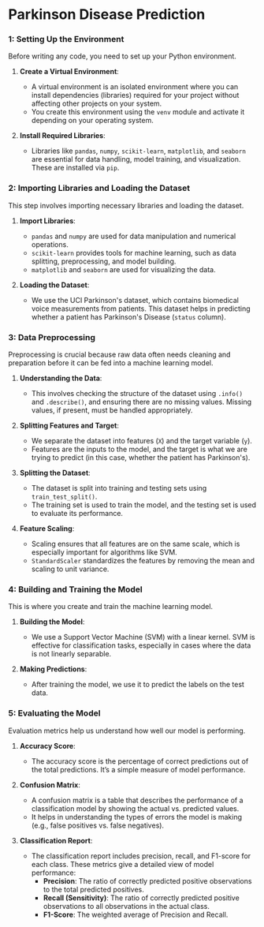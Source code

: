 # Parkinson Disease Prediction

### **1: Setting Up the Environment**

Before writing any code, you need to set up your Python environment.

1. **Create a Virtual Environment**: 
   - A virtual environment is an isolated environment where you can install dependencies (libraries) required for your project without affecting other projects on your system.
   - You create this environment using the `venv` module and activate it depending on your operating system.

2. **Install Required Libraries**:
   - Libraries like `pandas`, `numpy`, `scikit-learn`, `matplotlib`, and `seaborn` are essential for data handling, model training, and visualization. These are installed via `pip`.

### **2: Importing Libraries and Loading the Dataset**

This step involves importing necessary libraries and loading the dataset.

1. **Import Libraries**:
   - `pandas` and `numpy` are used for data manipulation and numerical operations.
   - `scikit-learn` provides tools for machine learning, such as data splitting, preprocessing, and model building.
   - `matplotlib` and `seaborn` are used for visualizing the data.

2. **Loading the Dataset**:
   - We use the UCI Parkinson's dataset, which contains biomedical voice measurements from patients. This dataset helps in predicting whether a patient has Parkinson's Disease (`status` column).

### **3: Data Preprocessing**

Preprocessing is crucial because raw data often needs cleaning and preparation before it can be fed into a machine learning model.

1. **Understanding the Data**:
   - This involves checking the structure of the dataset using `.info()` and `.describe()`, and ensuring there are no missing values. Missing values, if present, must be handled appropriately.

2. **Splitting Features and Target**:
   - We separate the dataset into features (`X`) and the target variable (`y`).
   - Features are the inputs to the model, and the target is what we are trying to predict (in this case, whether the patient has Parkinson's).

3. **Splitting the Dataset**:
   - The dataset is split into training and testing sets using `train_test_split()`. 
   - The training set is used to train the model, and the testing set is used to evaluate its performance.

4. **Feature Scaling**:
   - Scaling ensures that all features are on the same scale, which is especially important for algorithms like SVM.
   - `StandardScaler` standardizes the features by removing the mean and scaling to unit variance.

### **4: Building and Training the Model**

This is where you create and train the machine learning model.

1. **Building the Model**:
   - We use a Support Vector Machine (SVM) with a linear kernel. SVM is effective for classification tasks, especially in cases where the data is not linearly separable.

2. **Making Predictions**:
   - After training the model, we use it to predict the labels on the test data.

### **5: Evaluating the Model**

Evaluation metrics help us understand how well our model is performing.

1. **Accuracy Score**:
   - The accuracy score is the percentage of correct predictions out of the total predictions. It’s a simple measure of model performance.

2. **Confusion Matrix**:
   - A confusion matrix is a table that describes the performance of a classification model by showing the actual vs. predicted values.
   - It helps in understanding the types of errors the model is making (e.g., false positives vs. false negatives).

3. **Classification Report**:
   - The classification report includes precision, recall, and F1-score for each class. These metrics give a detailed view of model performance:
     - **Precision**: The ratio of correctly predicted positive observations to the total predicted positives.
     - **Recall (Sensitivity)**: The ratio of correctly predicted positive observations to all observations in the actual class.
     - **F1-Score**: The weighted average of Precision and Recall.
